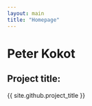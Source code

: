 ```yaml
---
layout: main
title: "Homepage"
---
```


<h1>Peter Kokot</h1>

<h2>Project title:</h2>
{{ site.github.project_title }}
